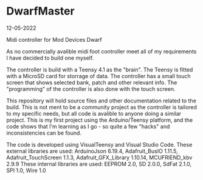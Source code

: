 # DwarfMaster
12-05-2022

Midi controller for Mod Devices Dwarf

As no commercially avalible midi foot controller meet all of my requirements I have decided to build one myself.

The controller is build with a Teensy 4.1 as the "brain". The Teensy is fitted with a MicroSD card for storrage of data.
The controller has a small touch screen that shows selected bank, patch and other relevant info. The "programming" of the controller is also done with the touch screen.

This repository will hold source files and other documentation related to the build.
This is not ment to be a community project as the controller is tailored to my specific needs, but all code is avalible to anyone doing a similar project.
This is my first project using the Arduino/Teensy platform, and the code shows that I'm learning as I go - so quite a few "hacks" and inconsistencies can be found.

The code is developed using VisualTeensy and Visual Studio Code.
These external libraries are used: ArduinoJson 6.19.4, Adafruit_BusIO 1.11.5, Adafruit_TouchScreen 1.1.3, Adafruit_GFX_Library 1.10.14, MCUFRIEND_kbv 2.9.9 
These internal libraries are used: EEPROM 2.0, SD 2.0.0, SdFat 2.1.0, SPI 1.0, Wire 1.0
